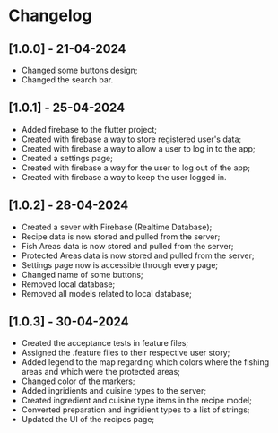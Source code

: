 # Changelog

## [1.0.0] - 21-04-2024

- Changed some buttons design;
- Changed the search bar.

## [1.0.1] - 25-04-2024

- Added firebase to the flutter project;
- Created with firebase a way to store registered user's data;
- Created with firebase a way to allow a user to log in to the app;
- Created a settings page;
- Created with firebase a way for the user to log out of the app;
- Created with firebase a way to keep the user logged in.

## [1.0.2] - 28-04-2024

- Created a sever with Firebase (Realtime Database);
- Recipe data is now stored and pulled from the server;
- Fish Areas data is now stored and pulled from the server;
- Protected Areas data is now stored and pulled from the server;
- Settings page now is accessible through every page;
- Changed name of some buttons;
- Removed local database;
- Removed all models related to local database;

## [1.0.3] - 30-04-2024

- Created the acceptance tests in feature files;
- Assigned the .feature files to their respective user story;
- Added legend to the map regarding which colors where the fishing areas and which were the protected areas;
- Changed color of the markers;
- Added ingridients and cuisine types to the server;
- Created ingredient and cuisine type items in the recipe model;
- Converted preparation and ingridient types to a list of strings;
- Updated the UI of the recipes page;


